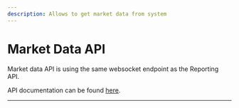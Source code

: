 ```yaml
---
description: Allows to get market data from system
---
```


# Market Data API

Market data API is using the same websocket endpoint as the Reporting API.

API documentation can be found [here](https://md-docs.exberry.io/).&#x20;

****
